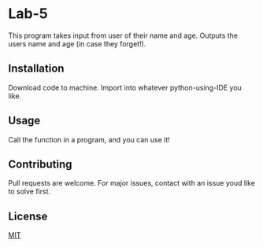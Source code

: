 # Lab-5
This program takes input from user of their name and age. Outputs the users name and age (in case they forget!).

## Installation
Download code to machine. Import into whatever python-using-IDE you like. 

## Usage
Call the function in a program, and you can use it!

## Contributing
Pull requests are welcome. For major issues, contact with an issue youd like to solve first.

## License
[MIT](https://choosealicense.com/licenses/mit/)
